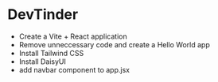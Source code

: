 # DevTinder


- Create a Vite + React application
- Remove unneccessary code and create a Hello World app
- Install Tailwind CSS
- Install DaisyUI
- add navbar component to app.jsx
